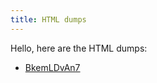 ```yaml
---
title: HTML dumps
---
```


Hello, here are the HTML dumps:
* [BkemLDvAn7](analysis/html_dumps/BkemLDvAn7.html)
